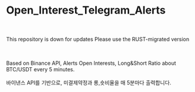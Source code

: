 # Open_Interest_Telegram_Alerts


</br></br>
This repository is down for updates
Please use the RUST-migrated version

</br></br>
Based on Binance API, Alerts Open Interests, Long&amp;Short Ratio about BTC/USDT every 5 minutes.
</br></br>
바이낸스 API를 기반으로, 미결제약정과 롱,숏비율을 매 5분마다 출력합니다.
